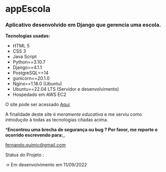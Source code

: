 # appEscola

### Aplicativo desenvolvido em Django que gerencia uma escola.

**Tecnologias usadas:**

- HTML 5
- CSS 3
- Java Script
- Python==3.10.7
- Django==4.1.1
- PostgreSQL==14
- gunicorn==20.1.0
- Nginx==1.18.0 (Ubuntu)
- Ubuntu==22.04 LTS (Servidor e desenvolvimento)
- Hospedado em AWS EC2

O site pode ser acessado [Aqui](https://www.appescola.tk/).

A finalidade deste site é *meramente educativa* e me serviu como *introdução* à todas as tecnologias citadas acima.

***Encontrou uma brecha de segurança ou bug ?
Por favor, me reporte o ocorrido escrevendo para:**_

fernando.quimic@gmail.com

Status do Projeto : 

-> Em desenvolvimento em 11/09/2022
